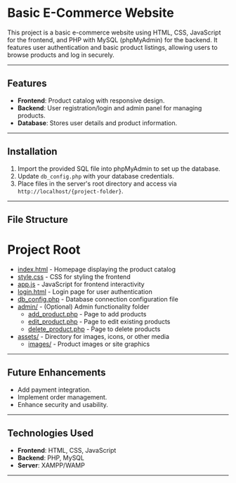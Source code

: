 # Basic E-Commerce Website

This project is a basic e-commerce website using HTML, CSS, JavaScript for the frontend, and PHP with MySQL (phpMyAdmin) for the backend. It features user authentication and basic product listings, allowing users to browse products and log in securely.

---

## Features
- **Frontend**: Product catalog with responsive design.
- **Backend**: User registration/login and admin panel for managing products.
- **Database**: Stores user details and product information.

---

## Installation
1. Import the provided SQL file into phpMyAdmin to set up the database.
2. Update `db_config.php` with your database credentials.
3. Place files in the server's root directory and access via `http://localhost/{project-folder}`.

---

## File Structure
<!DOCTYPE html>
<html lang="en">
<head>
</head>
<body>
    <div class="project-root">
        <h1>Project Root</h1>
        <ul>
            <li><a href="index.html">index.html</a> - Homepage displaying the product catalog</li>
            <li><a href="style.css">style.css</a> - CSS for styling the frontend</li>
            <li><a href="app.js">app.js</a> - JavaScript for frontend interactivity</li>
            <li><a href="login.html">login.html</a> - Login page for user authentication</li>
            <li><a href="db_config.php">db_config.php</a> - Database connection configuration file</li>
            <li>
                <a href="#">admin/</a> - (Optional) Admin functionality folder
                <ul>
                    <li><a href="admin/add_product.php">add_product.php</a> - Page to add products</li>
                    <li><a href="admin/edit_product.php">edit_product.php</a> - Page to edit existing products</li>
                    <li><a href="admin/delete_product.php">delete_product.php</a> - Page to delete products</li>
                </ul>
            </li>
            <li>
                <a href="#">assets/</a> - Directory for images, icons, or other media
                <ul>
                    <li><a href="assets/images/">images/</a> - Product images or site graphics</li>
                       </ul>
            </li>
        </ul>
    </div>
</body>
</html>

---

## Future Enhancements
- Add payment integration.
- Implement order management.
- Enhance security and usability.

---

## Technologies Used
- **Frontend**: HTML, CSS, JavaScript
- **Backend**: PHP, MySQL
- **Server**: XAMPP/WAMP

---

